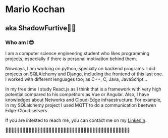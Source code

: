 # Mario Kochan
## aka ShadowFurtive🐱‍👤

### Who am I😎
I am a computer science engineering student who likes programming projects, especially if there is personal motivation behind them. 

Nowdays, I am working on python, specially on backend programs. I did projects on SQLAlchemy and Django, including the frontend of this last one. 
I worked with different lenguages too; as C++, C, Java, JavaScript...

In my free time I study React.js as I think that is a framework with very high potential compared to his competitors as Vue or Angular.
Also, I have knowledges about Networks and Cloud-Edge infraestructure. For example, in my SQLalchemy project I used MQTT to do a communication beetwen Edge-Cloud servers.

If you are intested to reach me, you can contact me on my [Linkedin](https://www.linkedin.com/in/mario-konstanty-k-57b442200/).

👾👾👾👾👾👾👾👾👾👾👾👾👾👾👾👾👾👾👾👾👾👾👾👾👾👾👾👾👾👾👾👾👾👾👾👾👾👾👾👾👾👾👾
<!---
ShadowFurtive/ShadowFurtive is a ✨ special ✨ repository because its `README.md` (this file) appears on your GitHub profile.
You can click the Preview link to take a look at your changes.
--->
